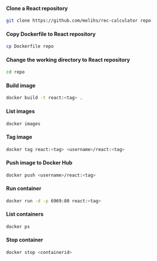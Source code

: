 #### Clone a React repository
```bash
git clone https://github.com/melihs/rec-calculator repo
```
#### Copy Dockerfile to React repository
```bash
cp Dockerfile repo
```
#### Change the working directory to React repository
```bash
cd repo
```
#### Build image
```bash
docker build -t react:<tag> .
```
#### List images
```bash
docker images
```
#### Tag image
```bash
docker tag react:<tag> <username>/react:<tag> 
```
#### Push image to Docker Hub
```bash
docker push <username>/react:<tag>  
```
#### Run container
```bash
docker run -d -p 6969:80 react:<tag>
```
#### List containers
```bash
docker ps
```
#### Stop container
```bash
docker stop <containerid>
```